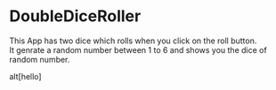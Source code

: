 # DoubleDiceRoller
This App has two dice which rolls when you click on the roll button.
<br>
It genrate a random number between 1 to 6 and shows you the dice of random number.

alt[hello]
